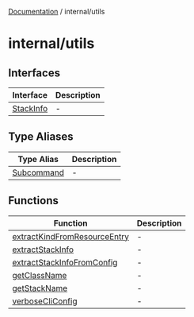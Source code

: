 [Documentation](../../index.md) / internal/utils

# internal/utils

## Interfaces

| Interface | Description |
| ------ | ------ |
| [StackInfo](interfaces/StackInfo.md) | - |

## Type Aliases

| Type Alias | Description |
| ------ | ------ |
| [Subcommand](type-aliases/Subcommand.md) | - |

## Functions

| Function | Description |
| ------ | ------ |
| [extractKindFromResourceEntry](functions/extractKindFromResourceEntry.md) | - |
| [extractStackInfo](functions/extractStackInfo.md) | - |
| [extractStackInfoFromConfig](functions/extractStackInfoFromConfig.md) | - |
| [getClassName](functions/getClassName.md) | - |
| [getStackName](functions/getStackName.md) | - |
| [verboseCliConfig](functions/verboseCliConfig.md) | - |
